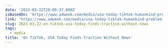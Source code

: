 ```yaml
---
date: '2023-03-22T20:00:37.000Z'
isBasedOn: 'https://www.adweek.com/media/usa-today-tiktok-humankind-problem-solved/'
link: 'https://www.adweek.com/media/usa-today-tiktok-humankind-problem-solved/'
slug: 2023-03-22-on-tiktok-usa-today-finds-traction-without-news
tags:
  - media
title: 'On TikTok, USA Today Finds Traction Without News'
---
```


